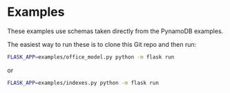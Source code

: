 Examples
========

These examples use schemas taken directly from the PynamoDB examples.

The easiest way to run these is to clone this Git repo and then run:

```sh
FLASK_APP=examples/office_model.py python -m flask run
```

or

```sh
FLASK_APP=examples/indexes.py python -m flask run
```
